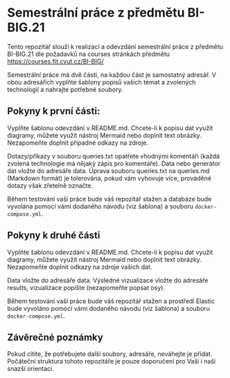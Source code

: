 # Semestrální práce z předmětu BI-BIG.21

Tento repozitář slouží k realizaci a odevzdání semestrální práce z předmětu BI-BIG.21 dle požadavků na courses stránkách předmětu https://courses.fit.cvut.cz/BI-BIG/

Semestrální práce má dvě části, na každou část je samostatný adresář. V obou adresářích vyplňte šablony popisů vašich témat a zvolených technologií a nahrajte potřebné soubory.

## Pokyny k první části:

Vyplňte šablonu odevzdání v README.md. Chcete-li k popisu dat využít diagramy, můžete využít nástroj Mermaid nebo doplnit text obrázky. Nezapomeňte doplnit případné odkazy na zdroje.

Dotazy/příkazy v souboru queries.txt opatřete vhodnými komentáři (každá zvolená technologie má nějaký zápis pro komentáře). Data nebo generátor dat vložte do adresáře data. Úprava souboru queries.txt na queries.md (Markdown formát) je tolerována, pokud vám vyhovuje více, prováděné dotazy však zřetelně označte.

Během testování vaší práce bude váš repozitář stažen a databáze bude vyvolána pomocí vámi dodaného návodu (viz šablona) a souboru `docker-compose.yml`.

## Pokyny k druhé části

Vyplňte šablonu odevzdání v README.md. Chcete-li k popisu dat využít diagramy, můžete využít nástroj Mermaid nebo doplnit text obrázky. Nezapomeňte doplnit odkazy na zdroje vašich dat.

Data vložte do adresáře data. Výsledné vizualizace vložte do adresáře results, vizualizace popište (nezapomeňte popsat osy).

Během testování vaší práce bude váš repozitář stažen a prostředí Elastic bude vyvoláno pomocí vámi dodaného návodu (viz šablona) a souboru `docker-compose.yml`.

## Závěrečné poznámky

Pokud cítíte, že potřebujete další soubory, adresáře, neváhejte je přidat. Počáteční struktura tohoto repozitáře je pouze doporučení pro Vaši i naši snazší orientaci.